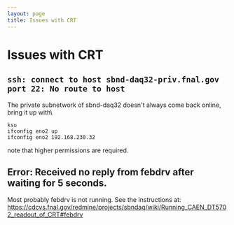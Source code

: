 ```yaml
---
layout: page
title: Issues with CRT
---
```




Issues with CRT
==================================================



`ssh: connect to host sbnd-daq32-priv.fnal.gov port 22: No route to host`
----------------------------------------------------------------------------------------------------------------------------------------------------------------

The private subnetwork of sbnd-daq32 doesn\'t always come back online,
bring it up with\

    ksu
    ifconfig eno2 up
    ifconfig eno2 192.168.230.32

note that higher permissions are required.



Error: Received no reply from febdrv after waiting for 5 seconds.
----------------------------------------------------------------------------------------------------------------------------------------------------

Most probably febdrv is not running. See the instructions at:
<https://cdcvs.fnal.gov/redmine/projects/sbndaq/wiki/Running_CAEN_DT5702_readout_of_CRT#febdrv>
